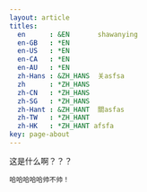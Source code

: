 ```yaml
---
layout: article
titles:
  en      : &EN       shawanying
  en-GB   : *EN
  en-US   : *EN
  en-CA   : *EN
  en-AU   : *EN
  zh-Hans : &ZH_HANS  关asfsa
  zh      : *ZH_HANS
  zh-CN   : *ZH_HANS
  zh-SG   : *ZH_HANS
  zh-Hant : &ZH_HANT  關asfas
  zh-TW   : *ZH_HANT
  zh-HK   : *ZH_HANT afsfa
key: page-about
---
```


这是什么啊？？？



    哈哈哈哈哈帅不帅！
